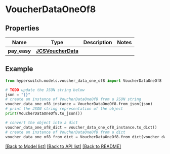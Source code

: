 # VoucherDataOneOf8


## Properties

Name | Type | Description | Notes
------------ | ------------- | ------------- | -------------
**pay_easy** | [**JCSVoucherData**](JCSVoucherData.md) |  | 

## Example

```python
from hyperswitch.models.voucher_data_one_of8 import VoucherDataOneOf8

# TODO update the JSON string below
json = "{}"
# create an instance of VoucherDataOneOf8 from a JSON string
voucher_data_one_of8_instance = VoucherDataOneOf8.from_json(json)
# print the JSON string representation of the object
print(VoucherDataOneOf8.to_json())

# convert the object into a dict
voucher_data_one_of8_dict = voucher_data_one_of8_instance.to_dict()
# create an instance of VoucherDataOneOf8 from a dict
voucher_data_one_of8_from_dict = VoucherDataOneOf8.from_dict(voucher_data_one_of8_dict)
```
[[Back to Model list]](../README.md#documentation-for-models) [[Back to API list]](../README.md#documentation-for-api-endpoints) [[Back to README]](../README.md)


